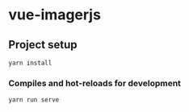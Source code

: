 # vue-imagerjs

## Project setup
```
yarn install
```

### Compiles and hot-reloads for development
```
yarn run serve
```
